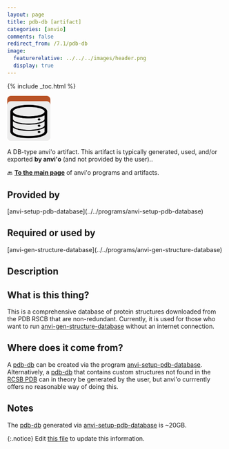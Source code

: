 ```yaml
---
layout: page
title: pdb-db [artifact]
categories: [anvio]
comments: false
redirect_from: /7.1/pdb-db
image:
  featurerelative: ../../../images/header.png
  display: true
---
```



{% include _toc.html %}


<img src="../../images/icons/DB.png" alt="DB" style="width:100px; border:none" />

A DB-type anvi'o artifact. This artifact is typically generated, used, and/or exported **by anvi'o** (and not provided by the user)..

🔙 **[To the main page](../../)** of anvi'o programs and artifacts.

## Provided by


<p style="text-align: left" markdown="1"><span class="artifact-p">[anvi-setup-pdb-database](../../programs/anvi-setup-pdb-database)</span></p>


## Required or used by


<p style="text-align: left" markdown="1"><span class="artifact-r">[anvi-gen-structure-database](../../programs/anvi-gen-structure-database)</span></p>


## Description


## What is this thing?  

This is a comprehensive database of protein structures downloaded from the PDB RSCB that are non-redundant. Currently, it is used for those who want to run <span class="artifact-n">[anvi-gen-structure-database](/software/anvio/help/7.1/programs/anvi-gen-structure-database)</span> without an internet connection.


## Where does it come from?  

A <span class="artifact-n">[pdb-db](/software/anvio/help/7.1/artifacts/pdb-db)</span> can be created via the program <span class="artifact-n">[anvi-setup-pdb-database](/software/anvio/help/7.1/programs/anvi-setup-pdb-database)</span>. Alternatively, a <span class="artifact-n">[pdb-db](/software/anvio/help/7.1/artifacts/pdb-db)</span> that contains custom structures not found in the [RCSB PDB](https://www.rcsb.org/) can in theory be generated by the user, but anvi'o currrently offers no reasonable way of doing this.


## Notes 

The <span class="artifact-n">[pdb-db](/software/anvio/help/7.1/artifacts/pdb-db)</span> generated via <span class="artifact-n">[anvi-setup-pdb-database](/software/anvio/help/7.1/programs/anvi-setup-pdb-database)</span> is ~20GB.  



{:.notice}
Edit [this file](https://github.com/merenlab/anvio/tree/master/anvio/docs/artifacts/pdb-db.md) to update this information.

